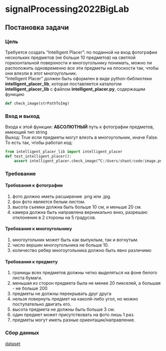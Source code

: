 # signalProcessing2022BigLab
## Постановка задачи
### Цель
Требуется создать “Intelligent Placer”: по поданной на вход фотографии нескольких предметов (не больше 10 предметов) на светлой горизонтальной поверхности и многоугольнику понимать, можно ли расположить одновременно все эти предметы на плоскости так, чтобы они влезли в этот многоугольник. <br>
“Intelligent Placer” должен быть оформлен в виде python-библиотеки **intelligent_placer_lib**, которая поставляется каталогом **intelligent_placer_lib** с файлом **intelligent_placer.py**, содержащим функцию
```python
def check_image(strPathToImg)
```
### Вход и выход 
Входа к этой функции: **АБСОЛЮТНЫЙ** путь к фотографии предметов, имеющий тип string <br>
Выход: True если предметы могут влезть в многоугольник, иначе False. То есть так, чтобы работал код:
```python
from intelligent_placer_lib import intelligent_placer
def test_intelligent_placer():
	assert intelligent_placer.check_image(“C:/Users/shaot/code/image.png”)
```

### Требование
#### Требования к фотографии
1. фото должно иметь расширение .png или .jpg.
2. фон фото является белым листом.
3. высота съемки должна быть больше 10 см, и меньше 20 см.
4. камера должна быть направлена верникально вниз, разрешаю отклонение в 2 стороны на 5 градусов.
#### Требования к многоугольнику
1. многоугольник может быть как выпуклым, так и вогнутым.
2. число вершин многоугольника не больше 10.
3. количество ребер многоугольника должно быть явно различимо

#### Требования к предмету
1. границы всех предметов должны четко выделяться на фоне белого листа бумаги.
2. меньшая из сторон предмета была не менее 20 пикселей, а большая - не больше 200
3. предметы не должны перекрывать друг друга
5. нельзя повернуть предмет на каколй-либо угол, но можно поступательно двигать его.
8. высота предмета не должны быть больше 3 см.
9. один предмет может присутствовать на фото лишь 1 раз.
10. предметы могут иметь разные ориентации/направление.
### Сбор данных
[dataset](https://disk.yandex.ru/d/SmLf_oLTA4gXsw)
